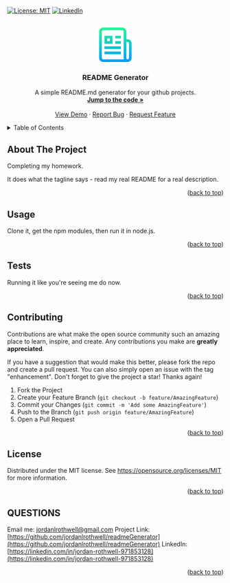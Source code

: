 <div id="top"></div>

[![License: MIT](https://img.shields.io/badge/License-MIT-yellow.svg)](https://opensource.org/licenses/MIT)
[![LinkedIn][linkedin-shield]][linkedin-url]



<!-- PROJECT LOGO -->
<br />
<div align="center">
  <a href="https://github.com/jordanlrothwell/readmeGenerator">  
  <img src="images/genericlogo.png" alt="Logo" width="80" height="80">
  </a>

  <h3 align="center">README Generator</h3>

  <p align="center">
    A simple README.md generator for your github projects.
    <br />
    <a href="https://github.com/jordanlrothwell/readmeGenerator"><strong>Jump to the code »</strong></a>
    <br />
    <br />
    <a href="https://github.com/jordanlrothwell/readmeGenerator">View Demo</a>
    ·
    <a href="https://github.com/jordanlrothwell/readmeGenerator/issues">Report Bug</a>
    ·
    <a href="https://github.com/jordanlrothwell/readmeGenerator/issues">Request Feature</a>
  </p>
</div>



<!-- TABLE OF CONTENTS -->
<details>
  <summary>Table of Contents</summary>
  <ol>
    <li><a href="#about-the-project">About The Project</a></li>
    <li><a href="#usage">Usage</a></li>
    <li><a href="#tests">Tests</a></li>
    <li><a href="#license">License</a></li>
    <li><a href="#questions">Questionsd</a></li>
    <li><a href="#acknowledgments">Acknowledgments</a></li>
  </ol>
</details>



<!-- ABOUT THE PROJECT -->
## About The Project

Completing my homework.

It does what the tagline says - read my real README for a real description.

<p align="right">(<a href="#top">back to top</a>)</p>



<!-- USAGE EXAMPLES -->
## Usage

Clone it, get the npm modules, then run it in node.js.

<p align="right">(<a href="#top">back to top</a>)</p>



<!-- TESTS -->
## Tests

Running it like you're seeing me do now.

<p align="right">(<a href="#top">back to top</a>)</p>



<!-- CONTRIBUTING -->
## Contributing

Contributions are what make the open source community such an amazing place to learn, inspire, and create. Any contributions you make are **greatly appreciated**.

If you have a suggestion that would make this better, please fork the repo and create a pull request. You can also simply open an issue with the tag "enhancement".
Don't forget to give the project a star! Thanks again!

1. Fork the Project
2. Create your Feature Branch (`git checkout -b feature/AmazingFeature`)
3. Commit your Changes (`git commit -m 'Add some AmazingFeature'`)
4. Push to the Branch (`git push origin feature/AmazingFeature`)
5. Open a Pull Request

<p align="right">(<a href="#top">back to top</a>)</p>




<!-- LICENSE -->
## License

Distributed under the MIT license. See https://opensource.org/licenses/MIT for more information.

<p align="right">(<a href="#top">back to top</a>)</p>



<!-- QUESTIONS -->
## QUESTIONS

Email me: [jordanlrothwell@gmail.com](jordanlrothwell@gmail.com)
Project Link: [https://github.com/jordanlrothwell/readmeGenerator](https://github.com/jordanlrothwell/readmeGenerator)
LinkedIn: [https://linkedin.com/in/jordan-rothwell-971853128](https://linkedin.com/in/jordan-rothwell-971853128)

<p align="right">(<a href="#top">back to top</a>)</p>



<!-- MARKDOWN LINKS & IMAGES -->
<!-- https://www.markdownguide.org/basic-syntax/#reference-style-links -->

[linkedin-shield]: https://img.shields.io/badge/-LinkedIn-black.svg?style=for-the-badge&logo=linkedin&colorB=555
[linkedin-url]: https://linkedin.com/in/jordan-rothwell-971853128